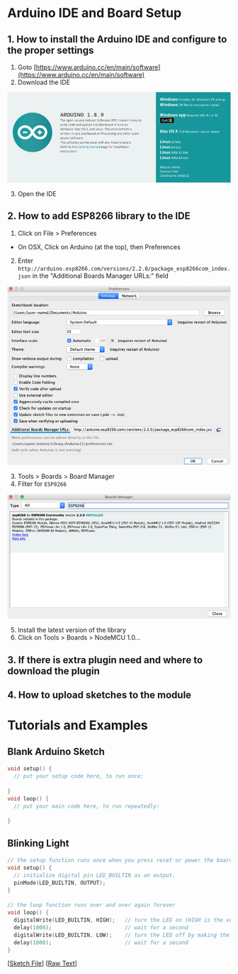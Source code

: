# Arduino IDE and Board Setup

## 1. How to install the Arduino IDE and configure to the proper settings
1. Goto [https://www.arduino.cc/en/main/software](https://www.arduino.cc/en/main/software) 
2. Download the IDE

<img src="https://github.com/Snappsu/Coding-Bootcamp/blob/master/pics/IDEDownload.png?raw=true">

3. Open the IDE

## 2. How to add ESP8266 library to the IDE
1. Click on File > Preferences
* On OSX, Click on Arduino (at the top), then Preferences
2. Enter `http://arduino.esp8266.com/versions/2.2.0/package_esp8266com_index.json` in the "Additional Boards Manager URLs:" field

<img src="https://github.com/Snappsu/Coding-Bootcamp/blob/master/pics/PereferencesWindow.png?raw=true">

3. Tools > Boards > Board Manager
4. Filter for `ESP8266`

<img src="https://github.com/Snappsu/Coding-Bootcamp/blob/master/pics/BoardManager.png?raw=true">

5. Install the latest version of the library
6. Click on Tools > Boards > NodeMCU 1.0...

## 3. If there is extra plugin need and where to download the plugin

## 4. How to upload sketches to the module

# Tutorials and Examples

## Blank Arduino Sketch
```ino
void setup() {
  // put your setup code here, to run once:

}
void loop() {
  // put your main code here, to run repeatedly:

}
```

## Blinking Light

```ino
// the setup function runs once when you press reset or power the board
void setup() {
  // initialize digital pin LED_BUILTIN as an output.
  pinMode(LED_BUILTIN, OUTPUT);
}

// the loop function runs over and over again forever
void loop() {
  digitalWrite(LED_BUILTIN, HIGH);   // turn the LED on (HIGH is the voltage level)
  delay(1000);                       // wait for a second
  digitalWrite(LED_BUILTIN, LOW);    // turn the LED off by making the voltage LOW
  delay(1000);                       // wait for a second
}
```
[[Sketch File](https://github.com/Snappsu/Coding-Bootcamp/blob/master/sketches/BlinkingLightSketch.ino)] [[Raw Text](https://raw.githubusercontent.com/Snappsu/Coding-Bootcamp/master/sketches/BlinkingLightSketch.ino)]
